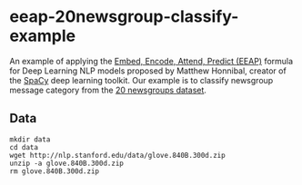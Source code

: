 # eeap-20newsgroup-classify-example

An example of applying the [Embed, Encode, Attend, Predict (EEAP)](https://explosion.ai/blog/deep-learning-formula-nlp) formula for Deep Learning NLP models proposed by Matthew Honnibal, creator of the [SpaCy](https://spacy.io/) deep learning toolkit. Our example is to classify newsgroup message category from the [20 newsgroups dataset](http://qwone.com/~jason/20Newsgroups/).

## Data

    mkdir data
    cd data
    wget http://nlp.stanford.edu/data/glove.840B.300d.zip
    unzip -a glove.840B.300d.zip
    rm glove.840B.300d.zip

